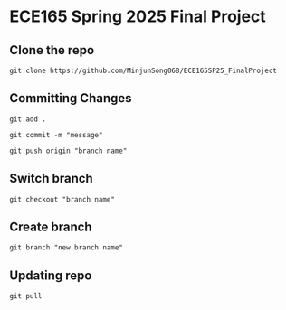 # ECE165 Spring 2025 Final Project

## Clone the repo
```commandline
git clone https://github.com/MinjunSong068/ECE165SP25_FinalProject
```

## Committing Changes
```commandline
git add .
```
```commandline
git commit -m "message"
```
```commandline
git push origin "branch name"
```
## Switch branch
```commandline
git checkout "branch name"
```
## Create branch
```commandline
git branch "new branch name"
```
## Updating repo
```commandline
git pull
```
